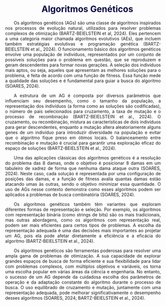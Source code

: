 <div style="text-indent: 2em; text-align: justify;">

<h1 style="color: #070743; font-weight: bold; text-align: center">Algoritmos Genéticos</h1> 

<p> Os algoritmos genéticos (AGs) são uma classe de algoritmos inspirados nos processos de evolução natural, utilizados para resolver problemas complexos de otimização (BARTZ-BEIELSTEIN et al, 2024). Eles pertencem a uma categoria maior chamada algoritmos evolutivos (AEs), que incluem também estratégias evolutivas e programação genética (BARTZ-BEIELSTEIN et al., 2024). O funcionamento básico dos algoritmos genéticos envolve uma população de indivíduos, representados por um conjunto de possíveis soluções para o problema em questão, que se reproduzem e geram descendentes para formar novas gerações. A seleção dos indivíduos mais aptos, ou seja, aqueles que apresentam as melhores soluções para o problema, é feita de acordo com uma função de fitness. Essa função mede a qualidade das soluções e é fundamental para guiar a busca do algoritmo (SOARES, 2024). </p>

<p> A estrutura de um AG é composta por diversos parâmetros que influenciam seu desempenho, como o tamanho da população, a representação dos indivíduos (a forma como as soluções são codificadas), o número de pais selecionados para cruzamento, a taxa de mutação e o processo de recombinação (BARTZ-BEIELSTEIN et al., 2024). O cruzamento, ou recombinação, mistura as características de dois indivíduos para gerar descendentes, enquanto a mutação altera aleatoriamente alguns genes de um indivíduo para introduzir diversidade na população e evitar que o algoritmo fique preso em ótimos locais. O balanceamento entre recombinação e mutação é crucial para garantir uma exploração eficaz do espaço de soluções (BARTZ-BEIELSTEIN et al., 2024). </p>

<p> Uma das aplicações clássicas dos algoritmos genéticos é a resolução do problema das 8 damas, onde o objetivo é posicionar 8 damas em um tabuleiro de xadrez de forma que nenhuma dama ataque outra (SOARES, 2024). Neste caso, cada solução é representada por uma configuração de posições das damas, e a função de fitness avalia quantas damas estão atacando umas às outras, sendo o objetivo minimizar essa quantidade. O uso de AGs nesse contexto demonstra como esses algoritmos podem ser aplicados a problemas de busca combinatória (SOARES, 2024). </p>

<p> Os algoritmos genéticos também têm variantes que exploram diferentes formas de representação e seleção. Por exemplo, os algoritmos com representação binária (como strings de bits) são os mais tradicionais, mas outras abordagens, como os algoritmos com representação real, podem ser mais eficientes para certos tipos de problemas. A escolha da representação adequada é uma das decisões mais importantes ao projetar um AG, pois ela pode afetar diretamente a eficiência e a eficácia do algoritmo (BARTZ-BEIELSTEIN et al., 2024). </p>

<p> Os algoritmos genéticos são ferramentas poderosas para resolver uma ampla gama de problemas de otimização. A sua capacidade de explorar grandes espaços de busca de forma eficiente e sua flexibilidade para lidar com problemas complexos, com múltiplos objetivos e variáveis, os torna uma escolha popular em várias áreas da ciência e engenharia. No entanto, o sucesso de um AG depende da cuidadosa escolha dos parâmetros de operação e da adaptação constante do algoritmo durante o processo de busca. O uso equilibrado de cruzamento e mutação, juntamente com uma representação adequada, pode melhorar significativamente o desempenho desses algoritmos (SOARES, 2024; BARTZ-BEIELSTEIN et al., 2024). </p>